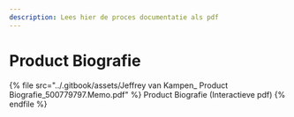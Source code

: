 ```yaml
---
description: Lees hier de proces documentatie als pdf
---
```


# Product Biografie

{% file src="../.gitbook/assets/Jeffrey van Kampen_ Product Biografie_500779797.Memo.pdf" %}
Product Biografie (Interactieve pdf)
{% endfile %}
